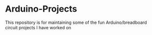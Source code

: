 # Arduino-Projects
This repository is for maintaining some of the fun Arduino/breadboard circuit projects I have worked on
